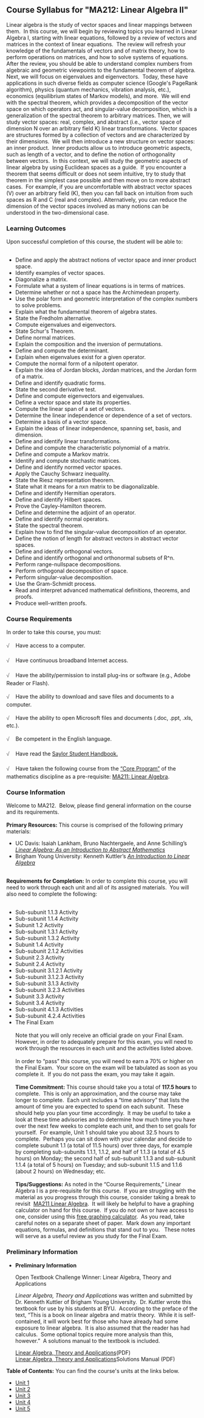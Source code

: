 Course Syllabus for "MA212: Linear Algebra II"
----------------------------------------------

Linear algebra is the study of vector spaces and linear mappings between
them.  In this course, we will begin by reviewing topics you learned in
Linear Algebra I, starting with linear equations, followed by a review
of vectors and matrices in the context of linear equations.  The review
will refresh your knowledge of the fundamentals of vectors and of matrix
theory, how to perform operations on matrices, and how to solve systems
of equations.  After the review, you should be able to understand
complex numbers from algebraic and geometric viewpoints to the
fundamental theorem of algebra.  Next, we will focus on eigenvalues and
eigenvectors.  Today, these have applications in such diverse fields as
computer science (Google's PageRank algorithm), physics (quantum
mechanics, vibration analysis, etc.), economics (equilibrium states of
Markov models), and more.  We will end with the spectral theorem, which
provides a decomposition of the vector space on which operators act, and
singular-value decomposition, which is a generalization of the spectral
theorem to arbitrary matrices. Then, we will study vector spaces: real,
complex, and abstract (i.e., vector space of dimension N over an
arbitrary field K) linear transformations.  Vector spaces are structures
formed by a collection of vectors and are characterized by their
dimensions.  We will then introduce a new structure on vector spaces: an
inner product.  Inner products allow us to introduce geometric aspects,
such as length of a vector, and to define the notion of orthogonality
between vectors.  In this context, we will study the geometric aspects
of linear algebra by using Euclidean spaces as a guide.  If you
encounter a theorem that seems difficult or does not seem intuitive, try
to study that theorem in the simplest case possible and then move on to
more abstract cases.  For example, if you are uncomfortable with
abstract vector spaces (V) over an arbitrary field (K), then you can
fall back on intuition from such spaces as R and C (real and complex).
Alternatively, you can reduce the dimension of the vector spaces
involved as many notions can be understood in the two-dimensional case.

### Learning Outcomes

Upon successful completion of this course, the student will be able
to:  
  

-   Define and apply the abstract notions of vector space and inner
    product space.
-   Identify examples of vector spaces.
-   Diagonalize a matrix.
-   Formulate what a system of linear equations is in terms of matrices.
-   Determine whether or not a space has the Archimedean property.
-   Use the polar form and geometric interpretation of the complex
    numbers to solve problems.
-   Explain what the fundamental theorem of algebra states.
-   State the Fredholm alternative.
-   Compute eigenvalues and eigenvectors.
-   State Schur's Theorem.
-   Define normal matrices.
-   Explain the composition and the inversion of permutations.
-   Define and compute the determinant.
-   Explain when eigenvalues exist for a given operator.
-   Compute the normal form of a nilpotent operator.
-   Explain the idea of Jordan blocks, Jordan matrices, and the Jordan
    form of a matrix.
-   Define and identify quadratic forms.
-   State the second derivative test.
-   Define and compute eigenvectors and eigenvalues.
-   Define a vector space and state its properties.
-   Compute the linear span of a set of vectors.
-   Determine the linear independence or dependence of a set of vectors.
-   Determine a basis of a vector space.
-   Explain the ideas of linear independence, spanning set, basis, and
    dimension.
-   Define and identify linear transformations.
-   Define and compute the characteristic polynomial of a matrix.
-   Define and compute a Markov matrix.
-   Identify and compute stochastic matrices.
-   Define and identify normed vector spaces.  
-   Apply the Cauchy Schwarz inequality.
-   State the Riesz representation theorem.
-   State what it means for a nxn matrix to be diagonalizable.
-   Define and identify Hermitian operators.
-   Define and identify Hilbert spaces.
-   Prove the Cayley-Hamilton theorem.
-   Define and determine the adjoint of an operator.
-   Define and identify normal operators.
-   State the spectral theorem.
-   Explain how to find the singular-value decomposition of an operator.
-   Define the notion of length for abstract vectors in abstract vector
    spaces.
-   Define and identify orthogonal vectors.
-   Define and identify orthogonal and orthonormal subsets of R^n.
-   Perform range-nullspace decompositions.
-   Perform orthogonal decomposition of space.
-   Perform singular-value decomposition.
-   Use the Gram-Schmidt process.
-   Read and interpret advanced mathematical definitions, theorems, and
    proofs.
-   Produce well-written proofs.

### Course Requirements

In order to take this course, you must:  
    
 <span
style="color: rgb(85, 85, 85); font-family: 'Myriad Pro', 'Gill Sans', 'Gill Sans MT', Calibri, sans-serif; font-size: 14.545454025268555px; line-height: 21.81818199157715px; -webkit-text-size-adjust: none;">√
   </span>Have access to a computer.  
    
 <span
style="color: rgb(85, 85, 85); font-family: 'Myriad Pro', 'Gill Sans', 'Gill Sans MT', Calibri, sans-serif; font-size: 14.545454025268555px; line-height: 21.81818199157715px; -webkit-text-size-adjust: none;">√
   </span>Have continuous broadband Internet access.  
    
 <span
style="color: rgb(85, 85, 85); font-family: 'Myriad Pro', 'Gill Sans', 'Gill Sans MT', Calibri, sans-serif; font-size: 14.545454025268555px; line-height: 21.81818199157715px; -webkit-text-size-adjust: none;">√
   </span>Have the ability/permission to install plug-ins or software
(e.g., Adobe Reader or Flash).  
    
 <span
style="color: rgb(85, 85, 85); font-family: 'Myriad Pro', 'Gill Sans', 'Gill Sans MT', Calibri, sans-serif; font-size: 14.545454025268555px; line-height: 21.81818199157715px; -webkit-text-size-adjust: none;">√
   </span>Have the ability to download and save files and documents to a
computer.  
    
 <span
style="color: rgb(85, 85, 85); font-family: 'Myriad Pro', 'Gill Sans', 'Gill Sans MT', Calibri, sans-serif; font-size: 14.545454025268555px; line-height: 21.81818199157715px; -webkit-text-size-adjust: none;">√
   </span>Have the ability to open Microsoft files and documents (.doc,
.ppt, .xls, etc.).  
    
 <span
style="color: rgb(85, 85, 85); font-family: 'Myriad Pro', 'Gill Sans', 'Gill Sans MT', Calibri, sans-serif; font-size: 14.545454025268555px; line-height: 21.81818199157715px; -webkit-text-size-adjust: none;">√
   </span>Be competent in the English language.  
        
 <span
style="color: rgb(85, 85, 85); font-family: 'Myriad Pro', 'Gill Sans', 'Gill Sans MT', Calibri, sans-serif; font-size: 14.545454025268555px; line-height: 21.81818199157715px; -webkit-text-size-adjust: none;">√
   </span>Have read the [Saylor Student
Handbook.](http://www.saylor.org/site/wp-content/uploads/2012/05/Saylor-StudentHandbook.pdf)  
    
 <span
style="color: rgb(85, 85, 85); font-family: 'Myriad Pro', 'Gill Sans', 'Gill Sans MT', Calibri, sans-serif; font-size: 14.545454025268555px; line-height: 21.81818199157715px; -webkit-text-size-adjust: none;">√
   </span>Have taken the following course from the [“Core
Program”](http://www.saylor.org/majors/mathematics/) of the mathematics
discipline as a pre-requisite: [MA211: Linear
Algebra](file:///C:UsersTannerHugginsDocumentscoursesma211).<span
id="cke_bm_136E" style="display: none;"> </span>

### Course Information

Welcome to MA212.  Below, please find general information on the course
and its requirements.    
    
 **Primary Resources:** This course is comprised of the following
primary materials:

-   UC Davis: Isaiah Lankham, Bruno Nachtergaele, and Anne Schilling’s
    [*Linear Algebra: As an Introduction to Abstract
    Mathematics*](http://www.math.ucdavis.edu/~anne/linear_algebra/index.html)
-   Brigham Young University: Kenneth Kuttler’s [*An Introduction to
    Linear
    Algebra*](http://www.saylor.org/site/wp-content/uploads/2012/02/Linear-Algebra-Kuttler-1-30-11-OTC.pdf)

   
 **Requirements for Completion:** In order to complete this course, you
will need to work through each unit and all of its assigned materials.
 You will also need to complete the following:  
    
 - Sub-subunit 1.1.3 Activity  
 - Sub-subunit 1.1.4 Activity  
 - Subunit 1.2 Activity  
 - Sub-subunit 1.3.1 Activity  
 - Sub-subunit 1.3.2 Activity  
 - Subunit 1.4 Activity  
 - Sub-subunit 2.1.2 Activities  
 - Subunit 2.3 Activity  
 - Subunit 2.4 Activity  
 - Sub-subunit 3.1.2.1 Activity  
 - Sub-subunit 3.1.2.3 Activity  
 - Sub-subunit 3.1.3 Activity  
 - Sub-subunit 3.2.3 Activities  
 - Subunit 3.3 Activity  
 - Subunit 3.4 Activity  
 - Sub-subunit 4.1.3 Activities  
 - Sub-subunit 4.2.4 Activities  
 - The Final Exam  
    
 Note that you will only receive an official grade on your Final Exam. 
However, in order to adequately prepare for this exam, you will need to
work through the resources in each unit and the activities listed
above.  
    
 In order to “pass” this course, you will need to earn a 70% or higher
on the Final Exam.  Your score on the exam will be tabulated as soon as
you complete it.  If you do not pass the exam, you may take it again.  
    
 **Time Commitment:** This course should take you a total of **117.5
hours** to complete.  This is only an approximation, and the course may
take longer to complete.  Each unit includes a “time advisory” that
lists the amount of time you are expected to spend on each subunit. 
These should help you plan your time accordingly.  It may be useful to
take a look at these time advisories and to determine how much time you
have over the next few weeks to complete each unit, and then to set
goals for yourself.  For example, Unit 1 should take you about 32.5
hours to complete.  Perhaps you can sit down with your calendar and
decide to complete subunit 1.1 (a total of 11.5 hours) over three days,
for example by completing sub-subunits 1.1.1, 1.1.2, and half of 1.1.3
(a total of 4.5 hours) on Monday; the second half of sub-subunit 1.1.3
and sub-subunit 1.1.4 (a total of 5 hours) on Tuesday; and sub-subunit
1.1.5 and 1.1.6 (about 2 hours) on Wednesday; etc.  
    
 **Tips/Suggestions:** As noted in the “Course Requirements,” Linear
Algebra I is a pre-requisite for this course.  If you are struggling
with the material as you progress through this course, consider taking a
break to revisit  [MA211 Linear
Algebra](http://www.saylor.org/courses/ma211).  It will likely be
helpful to have a graphing calculator on hand for this course.  If you
do not own or have access to one, consider using this [free graphing
calculator](http://www.calculateforfree.com/graph.html).  As you read,
take careful notes on a separate sheet of paper.  Mark down any
important equations, formulas, and definitions that stand out to you. 
 These notes will serve as a useful review as you study for the Final
Exam.

### Preliminary Information

-   **Preliminary Information**

    Open Textbook Challenge Winner: Linear Algebra, Theory and
    Applications  
      
     *<span id="cke_bm_551S" style="display: none;"> </span><span
    id="cke_bm_552S" style="display: none;"> </span>Linear Algebra,
    Theory and Applications* was written and submitted by Dr. Kenneth
    Kuttler of Brigham Young University.  Dr. Kuttler wrote this
    textbook for use by his students at BYU.  According to the preface
    of the text, “This is a book on linear algebra and matrix theory. 
    While it is self-contained, it will work best for those who have
    already had some exposure to linear algebra.  It is also assumed
    that the reader has had calculus.  Some optional topics require more
    analysis than this, however.”  A solutions manual to the textbook is
    included.  
      
     [Linear Algebra, Theory and
    Applications](http://www.saylor.org/site/wp-content/uploads/2012/02/Linear-Algebra-Kuttler-1-30-11-OTC.pdf)(PDF)  
     [Linear Algebra, Theory and
    Applications](http://www.saylor.org/site/wp-content/uploads/2012/01/Linear-Algebra-Solutions-Manual-Kuttler-1-30-11-OTC.pdf)Solutions
    Manual (PDF)<span id="cke_bm_552E"
    style="display: none;"> </span><span id="cke_bm_551E"
    style="display: none;"> </span>

**Table of Contents:** You can find the course's units at the links below.

- [Unit 1](https://legacy.saylor.org/ma212/Unit01/)
- [Unit 2](https://legacy.saylor.org/ma212/Unit02/)
- [Unit 3](https://legacy.saylor.org/ma212/Unit03/)
- [Unit 4](https://legacy.saylor.org/ma212/Unit04/)
- [Unit 5](https://legacy.saylor.org/ma212/Unit05/)
